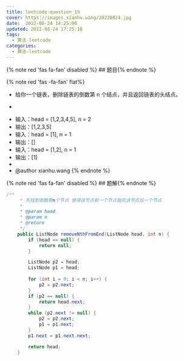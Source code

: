 ```yaml
---
title: leetcode-question_19
cover: https://images.xianhu.wang/20220824.jpg
date:  2022-08-24 14:25:00
updated: 2022-08-24 17:25:10
tags:
  - 算法-leetcode
categories:
  - 算法-leetcode
---
```


{% note red 'fas fa-fan' disabled %} ## 题目{% endnote %}

{% note red  'fas -fa-fan' flat%} 
 * 给你一个链表，删除链表的倒数第 n 个结点，并且返回链表的头结点。
 * <p>
 * 输入：head = [1,2,3,4,5], n = 2
 * 输出：[1,2,3,5]
 * 输入：head = [1], n = 1
 * 输出：[]
 * 输入：head = [1,2], n = 1
 * 输出：[1]
 *
 * @author xianhu.wang
{% endnote %}

{% note red 'fas fa-fan' disabled %} ## 题解{% endnote %}

```java
/**
     * 先找到倒数第n个节点 使得该节点前一个节点指向该节点后一个节点
     *
     * @param head
     * @param n
     * @return
     */
    public ListNode removeNthFromEnd(ListNode head, int n) {
        if (head == null) {
            return null;
        }

        ListNode p2 = head;
        ListNode p1 = head;
        
        for (int i = 0; i < n; i++) {
            p2 = p2.next;
        }
        if (p2 == null) {
            return head.next;
        }
        while (p2.next != null) {
            p2 = p2.next;
            p1 = p1.next;
        }
        p1.next = p1.next.next;

        return head;
    }
```
